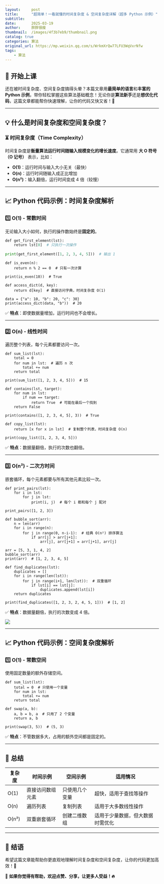 ```yaml
---
layout:     post
title:      "超简单！一看就懂的时间复杂度 & 空间复杂度详解（超多 Python 示例）"
subtitle:   
date:       2025-03-19
author:     胖胖很瘦
thumbnail:  /images/4f3b7eb9/thumbnail.png
catalog: true
categories: 算法
original_url: https://mp.weixin.qq.com/s/WrkmXrQw77LFU3WqVxrNfw
tags:
    - 算法
---
```

## 📂 开始上课

还在被时间复杂度、空间复杂度搞得头晕？本篇文章用**最简单的语言**和**丰富的 Python 示例**，带你轻松掌握这些算法基础概念！无论你是**算法新手**还是**想优化代码**，这篇文章都能帮你快速理解，让你的代码又快又省！🚀

---

## 💡 什么是时间复杂度和空间复杂度？

### **⏳ 时间复杂度（Time Complexity）**

时间复杂度是**衡量算法运行时间随输入规模变化的增长速度**。它通常用 **大 O 符号（O 记号）** 表示，比如：

* **O(1)**：运行时间与输入大小无关（最快）
* **O(n)**：运行时间随输入成正比增加
* **O(n²)**：输入翻倍，运行时间变成 4 倍（较慢）

---

## 📈 Python 代码示例：时间复杂度解析

### **1️⃣ O(1) - 常数时间**

无论输入大小如何，执行的操作数始终是**固定的**。

```python
def get_first_element(lst):  
    return lst[0]  # 只执行一次操作  
  
print(get_first_element([1, 2, 3, 4, 5]))  # 输出 1
```

```
def is_even(n):  
    return n % 2 == 0  # 只有一次计算  
  
print(is_even(10))  # True
```

```
def access_dict(d, key):  
    return d[key]  # 直接访问字典，时间复杂度 O(1)  
  
data = {"a": 10, "b": 20, "c": 30}  
print(access_dict(data, "b"))  # 20
```

✅ **特点**：即使数据量增加，运行时间也不会增长。

---

### **2️⃣ O(n) - 线性时间**

遍历整个列表，每个元素都要访问一次。

```
def sum_list(lst):  
    total = 0  
    for num in lst:  # 遍历 n 次  
        total += num  
    return total  
  
print(sum_list([1, 2, 3, 4, 5]))  # 15
```

```
def contains(lst, target):  
    for num in lst:  
        if num == target:  
            return True  # 可能在最后一个找到  
    return False  
  
print(contains([1, 2, 3, 4, 5], 3))  # True
```

```
def copy_list(lst):  
    return [x for x in lst]  # 复制整个列表，时间复杂度 O(n)  
  
print(copy_list([1, 2, 3, 4, 5]))
```

✅ **特点**：数据量翻倍，执行的次数也翻倍。

---

### **3️⃣ O(n²) - 二次方时间**

嵌套循环，每个元素都要与所有其他元素比较一次。

```
def print_pairs(lst):  
    for i in lst:  
        for j in lst:  
            print(i, j)  # 每个 i 都和每个 j 配对  
  
print_pairs([1, 2, 3])  
```

```
def bubble_sort(arr):  
    n = len(arr)  
    for i in range(n):  
        for j in range(0, n-i-1):  # 经典 O(n²) 排序算法  
            if arr[j] > arr[j+1]:  
                arr[j], arr[j+1] = arr[j+1], arr[j]  
  
arr = [5, 3, 1, 4, 2]  
bubble_sort(arr)  
print(arr)  # [1, 2, 3, 4, 5]
```

```
def find_duplicates(lst):  
    duplicates = []  
    for i in range(len(lst)):  
        for j in range(i+1, len(lst)):  # 双重循环  
            if lst[i] == lst[j]:  
                duplicates.append(lst[i])  
    return duplicates  
  
print(find_duplicates([1, 2, 3, 2, 4, 5, 1]))  # [1, 2]
```

✅ **特点**：数据量翻倍，执行的次数变成 4 倍。

![](/images/4f3b7eb9/1.png)

---

## 📈 Python 代码示例：空间复杂度解析

### **1️⃣ O(1) - 常数空间**

使用固定数量的额外存储空间。

```
def sum_list(lst):  
    total = 0  # 只使用一个变量  
    for num in lst:  
        total += num  
    return total
```

```
def swap(a, b):  
    a, b = b, a  # 只用了 2 个变量  
    return a, b  
  
print(swap(3, 5))  # (5, 3)
```

✅ **特点**：不管数据多大，占用的额外空间都是固定的。

---

## 🎯 总结


| 复杂度 | 时间示例         | 空间示例       | 适用情况                         |
| ------ | ---------------- | -------------- | -------------------------------- |
| O(1)   | 直接访问数组元素 | 只使用几个变量 | 超快，适用于查找等操作           |
| O(n)   | 遍历列表         | 复制列表       | 适用于大多数线性操作             |
| O(n²) | 双重嵌套循环     | 创建二维数组   | 适用于少量数据，但大数据时需优化 |

---

## 🎯 结语

希望这篇文章能帮助你更直观地理解时间复杂度和空间复杂度，让你的代码更加高效！🚀

📌 **如果你觉得有帮助，欢迎点赞、分享，让更多人受益！🔥**
